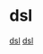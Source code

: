 # dsl

[dsl](https://github.com/symfony/expression-language)
[dsl](https://github.com/halide/Halide)
